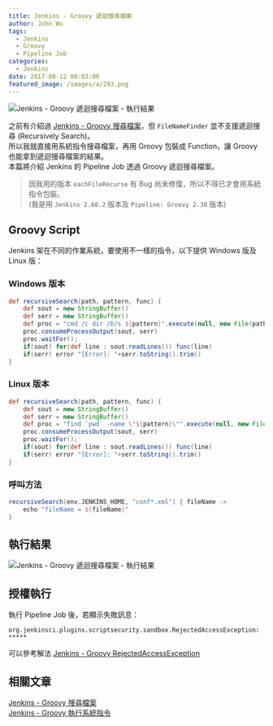 ```yaml
---
title: Jenkins - Groovy 遞迴搜尋檔案
author: John Wu
tags:
  - Jenkins
  - Groovy
  - Pipeline Job
categories:
  - Jenkins
date: 2017-08-12 00:03:00
featured_image: /images/a/293.png
---
```


![Jenkins - Groovy 遞迴搜尋檔案 - 執行結果](/images/a/293.png)

之前有介紹過 [Jenkins - Groovy 搜尋檔案](/article/jenkins-groovy-find-file.html)，但 `FileNameFinder` 並不支援遞迴搜尋 (Recursively Search)。  
所以我就直接用系統指令搜尋檔案，再用 Groovy 包裝成 Function，讓 Groovy 也能拿到遞迴搜尋檔案的結果。  
本篇將介紹 Jenkins 的 Pipeline Job 透過 Groovy 遞迴搜尋檔案。  

<!-- more -->

> 因我用的版本 `eachFileRecurse` 有 Bug 尚未修復，所以不得已才會用系統指令包裝。  
> (我是用 `Jenkins 2.60.2` 版本及 `Pipeline: Groovy 2.38` 版本)  


## Groovy Script

Jenkins 架在不同的作業系統，要使用不一樣的指令，以下提供 Windows 版及 Linux 版：

### Windows 版本

```groovy
def recursiveSearch(path, pattern, func) {
    def sout = new StringBuffer()
    def serr = new StringBuffer()
    def proc = "cmd /c dir /b/s ${pattern}".execute(null, new File(path))
    proc.consumeProcessOutput(sout, serr)
    proc.waitFor();
    if(sout) for(def line : sout.readLines()) func(line) 
    if(serr) error "[Error]: "+serr.toString().trim()
}
```

### Linux 版本

```groovy
def recursiveSearch(path, pattern, func) {
    def sout = new StringBuffer()
    def serr = new StringBuffer()
    def proc = "find `pwd` -name \"${pattern}\"".execute(null, new File(path))
    proc.consumeProcessOutput(sout, serr)
    proc.waitFor();
    if(sout) for(def line : sout.readLines()) func(line) 
    if(serr) error "[Error]: "+serr.toString().trim()
}
```

### 呼叫方法

```groovy
recursiveSearch(env.JENKINS_HOME, "conf*.xml") { fileName ->
    echo "fileName = ${fileName}"
}
```
## 執行結果

![Jenkins - Groovy 遞迴搜尋檔案 - 執行結果](/images/a/293.png)

## 授權執行

執行 Pipeline Job 後，若顯示失敗訊息：
```
org.jenkinsci.plugins.scriptsecurity.sandbox.RejectedAccessException: *****
```
可以參考解法 [Jenkins - Groovy RejectedAccessException](/article/jenkins-groovy-rejected-access-exception.html)

## 相關文章

[Jenkins - Groovy 搜尋檔案](/article/jenkins-groovy-find-file.html)  
[Jenkins - Groovy 執行系統指令](/article/jenkins-groovy-execute-command.html)  